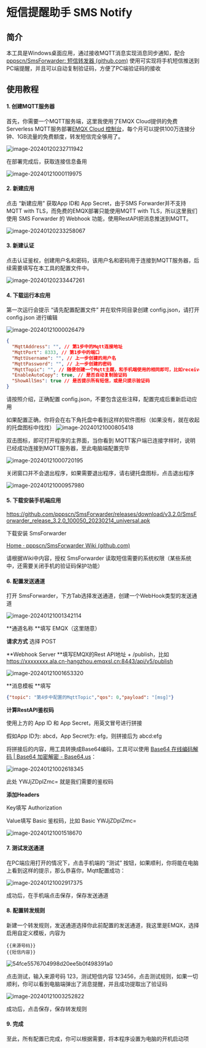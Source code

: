 # 短信提醒助手 SMS Notify

## 简介

本工具是Windows桌面应用，通过接收MQTT消息实现消息同步通知，配合 [pppscn/SmsForwarder: 短信转发器 (github.com)](https://github.com/pppscn/SmsForwarder) 使用可实现将手机短信推送到PC端提醒，并且可以自动复制验证码，方便了PC端验证码的接收

## 使用教程

#### 1. 创建MQTT服务器

首先，你需要一个MQTT服务端，这里我使用了EMQX Cloud提供的免费Serverless MQTT服务部署[EMQX Cloud 控制台](https://cloud.emqx.com/console/deployments/new)，每个月可以提供100万连接分钟、1GB流量的免费额度，转发短信完全够用了。

![image-20240120232711942](./assets/image-20240120232711942.png)

在部署完成后，获取连接信息备用

![image-20240121000119975](./assets/image-20240121000119975.png)



#### 2. 新建应用

点击 “新建应用” 获取App ID和 App Secret，由于SMS Forwarder并不支持MQTT with TLS，而免费的EMQX部署只能使用MQTT with TLS，所以这里我们使用 SMS Forwarder 的 Webhook 功能，使用RestAPI把消息推送到MQTT。

![image-20240120233258067](./assets/image-20240120233258067.png)



#### 3. 新建认证

点击认证鉴权，创建用户名和密码，该用户名和密码用于连接到MQTT服务器，后续需要填写在本工具的配置文件中。

![image-20240120233447261](./assets/image-20240120233447261.png)



#### 4. 下载运行本应用

第一次运行会提示 “请先配置配置文件” 并在软件同目录创建 config.json，请打开 config.json 进行编辑

![image-20240121000026479](./assets/image-20240121000026479.png)

```json
{
  "MqttAddress": "", // 第1步中的Mqtt连接地址
  "MqttPort": 8333, // 第1步中的端口
  "MqttUsername": "", // 上一步创建的用户名
  "MqttPassword": "", // 上一步创建的密码
  "MqttTopic": "", // 随便创建一个Mqtt主题，和手机端使用的相同即可，比如receive_sms
  "EnableAutoCopy": true, // 是否自动复制验证码
  "ShowAllSms": true // 是否提示所有短信，或是只提示验证码
}
```

请按照介绍，正确配置 config.json，不要包含这些注释，配置完成后重新启动应用

如果配置正确，你将会在右下角托盘中看到这样的软件图标（如果没有，就在收起的托盘图标中找找）
![image-20240121000805418](./assets/image-20240121000805418.png)

双击图标，即可打开程序的主界面，当你看到 MQTT客户端已连接字样时，说明已经成功连接到MQTT服务器，至此电脑端配置完毕

![image-20240121000720195](./assets/image-20240121000720195.png)

关闭窗口并不会退出程序，如果需要退出程序，请右键托盘图标，点击退出程序

![image-20240121000957980](./assets/image-20240121000957980.png)



#### 5. 下载安装手机端应用

https://github.com/pppscn/SmsForwarder/releases/download/v3.2.0/SmsForwarder_release_3.2.0_100050_20230214_universal.apk

下载安装 SmsForwarder

[Home · pppscn/SmsForwarder Wiki (github.com)](https://github.com/pppscn/SmsForwarder/wiki)

请根据Wiki中内容，授权 SmsForwarder 读取短信需要的系统权限（某些系统中，还需要关闭手机的验证码保护功能）



#### 6. 配置发送通道

打开 SmsForwarder，下方Tab选择发送通道，创建一个WebHook类型的发送通道

![image-20240121001342114](./assets/image-20240121001342114.png)

**通道名称 **填写 EMQX（这里随意）

**请求方式** 选择 POST

**Webhook Server **填写EMQX的Rest API地址 + /publish，比如 https://xxxxxxxx.ala.cn-hangzhou.emqxsl.cn:8443/api/v5/publish

![image-20240121001653320](./assets/image-20240121001653320.png)



**消息模板 **填写 

```json
{"topic": "第4步中配置的MqttTopic","qos": 0,"payload": "[msg]"}
```



**计算RestAPI鉴权码**

使用上方的 App ID 和 App Secret，用英文冒号进行拼接

假如App ID为: abcd，App Secret为: efg，则拼接后为 abcd:efg

将拼接后的内容，用工具转换成Base64编码，工具可以使用 [Base64 在线编码解码 | Base64 加密解密 - Base64.us](https://base64.us/)：

![image-20240121002618345](./assets/image-20240121002618345.png)

此处 YWJjZDplZmc= 就是我们需要的鉴权码



**添加Headers**

Key填写 Authorization

Value填写 Basic 鉴权码，比如 Basic YWJjZDplZmc=

![image-20240121001518670](./assets/image-20240121001518670.png)



#### 7. 测试发送通道

在PC端应用打开的情况下，点击手机端的 “测试” 按钮，如果顺利，你将能在电脑上看到这样的提示，那么恭喜你，Mqtt配置成功：

![image-20240121002917375](./assets/image-20240121002917375.png)

成功后，在手机端点击保存，保存发送通道



#### 8. 配置转发规则

新建一个转发规则，发送通道选择你此前配置的发送通道，我这里是EMQX，选择启用自定义模板，内容为

```
{{来源号码}}
{{短信内容}}
```

![54fce5576704998d20ee5b0f498391a0](./assets/54fce5576704998d20ee5b0f498391a0.jpeg)

点击测试，输入来源号码 123，测试短信内容 123456，点击测试规则，如果一切顺利，你可以看到电脑端弹出了消息提醒，并且成功提取出了验证码

![image-20240121003252822](./assets/image-20240121003252822.png)

成功后，点击保存，保存转发规则



#### 9. 完成

至此，所有配置已完成，你可以根据需要，将本程序设置为电脑的开机启动项
